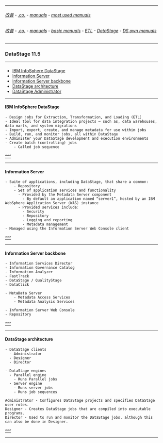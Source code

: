 
---

###### [改善](https://github.com/ttltrk/0C/blob/master/README.MD) - [.co.](https://github.com/ttltrk/PRG/blob/master/CODING.MD) - [manuals](https://github.com/ttltrk/PRG/blob/master/MAN.MD) - [most used manuals](https://github.com/ttltrk/PRG/blob/master/MUM.MD)

###### [改善](https://github.com/ttltrk/0C/blob/master/README.MD) - [.co.](https://github.com/ttltrk/PRG/blob/master/CODING.MD) - [manuals](https://github.com/ttltrk/PRG/blob/master/MAN.MD) - [basic manuals](https://github.com/ttltrk/PRG/blob/master/MANUALS.MD) - [ETL](https://github.com/ttltrk/ELSE/blob/master/DATA/DATA.MD) - [DataStage](https://github.com/ttltrk/ELSE/blob/master/DATA/DS/DSM.MD) - [DS own manuals](https://github.com/ttltrk/ELSE/blob/master/DATA/DS/DSOM.MD)

---

### DataStage 11.5

---

<h4 id='^'></h4>

* <a href='#01'>IBM InfoSphere DataStage</a>
* <a href='#02'>Information Server</a>
* <a href='#03'>Information Server backbone</a>
* <a href='#04'>DataStage architecture</a>
* <a href='#05'>DataStage Administrator</a>

---

<h4 id='01'>IBM InfoSphere DataStage</h4>

```
- Design jobs for Extraction, Transformation, and Loading (ETL)
- Ideal tool for data integration projects – such as, data warehouses, data marts, and system migrations
- Import, export, create, and manage metadata for use within jobs
- Build, run, and monitor jobs, all within DataStage
- Administer your DataStage development and execution environments
- Create batch (controlling) jobs
    - Called job sequence
```

<a href='#^'>^^^</a>

---

<h4 id='02'>Information Server</h4>

```
- Suite of applications, including DataStage, that share a common:
    - Repository
    - Set of application services and functionality
      - Provided by the Metadata Server component
        - By default an application named “server1”, hosted by an IBM WebSphere Application Server (WAS) instance
      - Provided services include:
        - Security
        - Repository
        - Logging and reporting
        - Metadata management
- Managed using the Information Server Web Console client
```

<a href='#^'>^^^</a>

---

<h4 id='03'>Information Server backbone</h4>

```
- Information Services Director
- Information Governance Catalog
- Information Analyzer
- FastTrack
- DataStage / QualityStage
- DataClick

- MetaData Server
    - Metadata Access Services
    - Metadata Analysis Services
    
- Information Server Web Console
- Repository

```

<a href='#^'>^^^</a>

---

<h4 id='04'>DataStage architecture</h4>

```
- DataStage clients
  - Administrator
  - Designer
  - Director
  
- DataStage engines
  - Parallel engine
    - Runs Parallel jobs
  - Server engine
    - Runs server jobs
    - Runs job sequences
```

```
Administrator - Configures DataStage projects and specifies DataStage user roles.
Designer - Creates DataStage jobs that are compiled into executable programs.
Director - Used to run and monitor the DataStage jobs, although this can also be done in Designer.
```

<a href='#^'>^^^</a>

---
